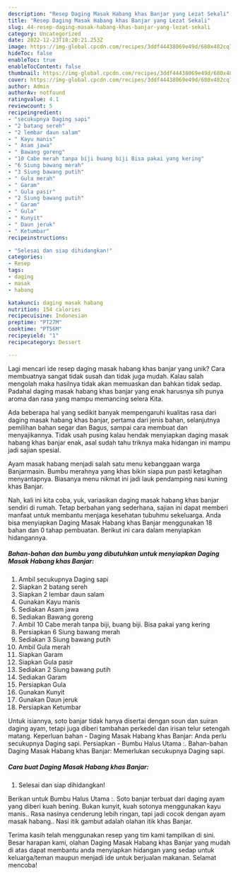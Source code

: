 ```yaml
---
description: "Resep Daging Masak Habang khas Banjar yang Lezat Sekali"
title: "Resep Daging Masak Habang khas Banjar yang Lezat Sekali"
slug: 44-resep-daging-masak-habang-khas-banjar-yang-lezat-sekali
category: Uncategorized
date: 2022-12-23T18:20:21.253Z
image: https://img-global.cpcdn.com/recipes/3ddf44438069e49d/680x482cq70/daging-masak-habang-khas-banjar-foto-resep-utama.jpg
hideToc: false
enableToc: true
enableTocContent: false
thumbnail: https://img-global.cpcdn.com/recipes/3ddf44438069e49d/680x482cq70/daging-masak-habang-khas-banjar-foto-resep-utama.jpg
cover: https://img-global.cpcdn.com/recipes/3ddf44438069e49d/680x482cq70/daging-masak-habang-khas-banjar-foto-resep-utama.jpg
author: Admin
authorAv: notfound
ratingvalue: 4.1
reviewcount: 5
recipeingredient:
- "secukupnya Daging sapi"
- "2 batang sereh"
- "2 lembar daun salam"
- " Kayu manis"
- " Asam jawa"
- " Bawang goreng"
- "10 Cabe merah tanpa biji buang biji Bisa pakai yang kering"
- "6 Siung bawang merah"
- "3 Siung bawang putih"
- " Gula merah"
- " Garam"
- " Gula pasir"
- "2 Siung bawang putih"
- " Garam"
- " Gula"
- " Kunyit"
- " Daun jeruk"
- " Ketumbar"
recipeinstructions:

- "Selesai dan siap dihidangkan!"
categories:
- Resep
tags:
- daging
- masak
- habang

katakunci: daging masak habang 
nutrition: 154 calories
recipecuisine: Indonesian
preptime: "PT27M"
cooktime: "PT56M"
recipeyield: "1"
recipecategory: Dessert

---
```





Lagi mencari ide resep daging masak habang khas banjar yang unik? Cara membuatnya sangat tidak susah dan tidak juga mudah. Kalau salah mengolah maka hasilnya tidak akan memuaskan dan bahkan tidak sedap. Padahal daging masak habang khas banjar yang enak harusnya sih punya aroma dan rasa yang mampu memancing selera Kita.





Ada beberapa hal yang sedikit banyak mempengaruhi kualitas rasa dari daging masak habang khas banjar, pertama dari jenis bahan, selanjutnya pemilihan bahan segar dan Bagus, sampai cara membuat dan menyajikannya. Tidak usah pusing kalau hendak menyiapkan daging masak habang khas banjar enak,      asal sudah tahu triknya maka hidangan ini mampu jadi sajian spesial.














Ayam masak habang menjadi salah satu menu kebanggaan warga Banjarmasin. Bumbu merahnya yang khas bikin siapa pun pasti ketagihan menyantapnya. Biasanya menu nikmat ini jadi lauk pendamping nasi kuning khas Banjar.






Nah, kali ini kita coba, yuk, variasikan daging masak habang khas banjar sendiri di rumah. Tetap berbahan yang sederhana, sajian ini dapat memberi manfaat untuk membantu menjaga kesehatan tubuhmu sekeluarga. Anda bisa menyiapkan Daging Masak Habang khas Banjar menggunakan 18 bahan dan 0 tahap pembuatan. Berikut ini cara dalam menyiapkan hidangannya.

<!--inarticleads1-->

##### Bahan-bahan dan bumbu yang dibutuhkan untuk menyiapkan Daging Masak Habang khas Banjar:

1. Ambil secukupnya Daging sapi
1. Siapkan 2 batang sereh
1. Siapkan 2 lembar daun salam
1. Gunakan  Kayu manis
1. Sediakan  Asam jawa
1. Sediakan  Bawang goreng
1. Ambil 10 Cabe merah tanpa biji, buang biji. Bisa pakai yang kering
1. Persiapkan 6 Siung bawang merah
1. Sediakan 3 Siung bawang putih
1. Ambil  Gula merah
1. Siapkan  Garam
1. Siapkan  Gula pasir
1. Sediakan 2 Siung bawang putih
1. Sediakan  Garam
1. Persiapkan  Gula
1. Gunakan  Kunyit
1. Gunakan  Daun jeruk
1. Persiapkan  Ketumbar


Untuk isiannya, soto banjar tidak hanya disertai dengan soun dan suiran daging ayam, tetapi juga diberi tambahan perkedel dan irisan telur setengah matang. Keperluan bahan - Daging Masak Habang khas Banjar: Anda perlu secukupnya Daging sapi. Persiapkan - Bumbu Halus Utama :. Bahan-bahan Daging Masak Habang khas Banjar: Memerlukan secukupnya Daging sapi. 

<!--inarticleads2-->

##### Cara buat Daging Masak Habang khas Banjar:


1. Selesai dan siap dihidangkan!

Berikan untuk Bumbu Halus Utama :. Soto banjar terbuat dari daging ayam yang diberi kuah bening. Bukan kunyit, kuah sotonya menggunakan kayu manis.. Rasa nasinya cenderung lebih ringan, tapi jadi cocok dengan ayam masak habang.. Nasi itik gambut adalah olahan itik khas Banjar. 

Terima kasih telah menggunakan resep yang tim kami tampilkan di sini. Besar harapan kami, olahan Daging Masak Habang khas Banjar yang mudah di atas dapat membantu anda menyiapkan hidangan yang sedap untuk keluarga/teman maupun menjadi ide untuk berjualan makanan. Selamat mencoba!
